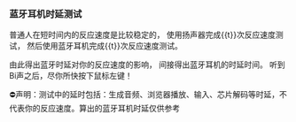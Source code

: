 ### 蓝牙耳机时延测试  
普通人在短时间内的反应速度是比较稳定的，
使用扬声器完成{{t}}次反应速度测试，
然后使用蓝牙耳机完成{{t}}次反应速度测试。

由此得出蓝牙时延对你的反应速度的影响，
间接得出蓝牙耳机的时延时间。
听到Bi声之后，尽你所快按下鼠标左键！  

⛔声明：测试中的延时包括：生成音频、浏览器播放、输入、芯片解码等时延，不代表你的反应速度。算出的蓝牙耳机时延仅供参考